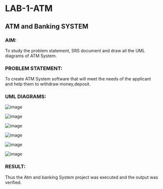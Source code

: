 # LAB-1-ATM
## ATM and Banking SYSTEM
### AIM: 
To study the problem statement, SRS document and draw all the UML diagrams of ATM
System.
### PROBLEM STATEMENT:
To create ATM System software that will meet the needs of the applicant and help them
to withdraw money,deposit.
### UML DIAGRAMS:


![image](https://github.com/NivethaKumar30/LAB-1-ATM/assets/119559844/939fb17a-00d3-4db1-97cb-d63a1eb08c5a)



![image](https://github.com/NivethaKumar30/LAB-1-ATM/assets/119559844/8276eedc-eda8-406d-95f4-2e01d0b69984)


![image](https://github.com/NivethaKumar30/LAB-1-ATM/assets/119559844/19ffbc25-6ac2-44c3-8cfc-35507057fb25)


![image](https://github.com/NivethaKumar30/LAB-1-ATM/assets/119559844/6a0ab8d7-eb1d-4c46-9e4b-ec2940017a74)



![image](https://github.com/NivethaKumar30/LAB-1-ATM/assets/119559844/3acca26c-3f18-4863-b4ab-bcfae710df94)



![image](https://github.com/NivethaKumar30/LAB-1-ATM/assets/119559844/e7cbaa6b-3b99-40c0-8cf2-6d8cfec8a178)


### RESULT: 
Thus the Atm and banking System project was executed and the output was verified.
